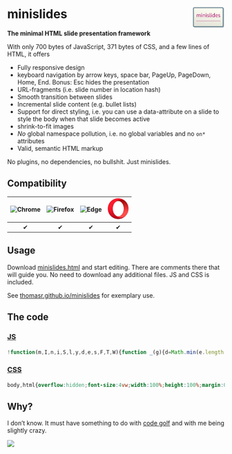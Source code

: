 # minislides    <img alt="minislides logo" src="src/minislides.png" align="right" height="50">

**The minimal HTML slide presentation framework**

With only <span class="js">700</em> bytes of JavaScript, <span class="css">371</span> bytes of CSS, and a few lines of HTML, it offers

* Fully responsive design
* keyboard navigation by arrow keys, space bar, PageUp, PageDown, Home, End.
  Bonus: Esc hides the presentation
* URL-fragments (i.e. slide number in location hash)
* Smooth transition between slides
* Incremental slide content (e.g. bullet lists)
* Support for direct styling, i.e. you can use a data-attribute on a slide to style the body when that slide becomes active
* shrink-to-fit images
* *No* global namespace pollution, i.e. no global variables and no `on*` attributes
* Valid, semantic HTML markup

No plugins, no dependencies, no bullshit. Just minislides.

## Compatibility

![Chrome](https://raw.githubusercontent.com/alrra/browser-logos/master/chrome/chrome_48x48.png "Google Chrome") | ![Firefox](https://raw.githubusercontent.com/alrra/browser-logos/master/firefox/firefox_48x48.png "Mozilla Firefox") | ![Edge](https://raw.githubusercontent.com/alrra/browser-logos/master/edge/edge_48x48.png "MS Edge") | ![Opera](https://raw.githubusercontent.com/alrra/browser-logos/master/opera/opera_48x48.png "Opera")
:-: | :-: | :-: | :-:
 ✔ |  ✔ | ✔ | ✔ 

## Usage

Download [minislides.html](dist/minislides.html) and start editing. There are comments there that will guide you. No need to download any additional files. JS and CSS is included.

See [thomasr.github.io/minislides](http://thomasr.github.io/minislides/) for exemplary use. 

## The code

### [JS](dist/minislides.min.js)
```javascript
!function(m,I,n,i,S,l,y,d,e,s,F,T,W){function _(g){d=Math.min(e.length,g||1),s=e[d-1],e.map.call(s[S+"All"](i),function(t){t[m].remove(n)}),l.hash=d,W.style.background=s[I].bg||"",W[I].slideId=s[I].id||d}function $(a){a=l.hash.substr(1),a!=d&&_(a)}W=y.body,e=Array.from(y[S+"All"]("section")),addEventListener("keydown",function(t,o){T=t.which-32,T&&2!=T&&7!=T&&8!=T||(F=s[S](i+":not(."+n+")"),F?F[m].add(n):_(d+1),o=1),1!=T&&5!=T&&6!=T||(_(d-1),o=1),-5==T&&(W[m].toggle("muted"),o=1),4==T&&(_(1),o=1),3==T&&(_(1/0),o=1),o&&t.preventDefault()}),e.map(function(a,t){a.id=t+1}),$(),W[m].add("loaded"),setInterval($,99)}("classList","dataset","revealed",".incremental","querySelector",location,document)
```

### [CSS](dist/minislides.min.css)
```css
body,html{overflow:hidden;font-size:4vw;width:100%;height:100%;margin:0;padding:0}body.loaded{transition:.3s}body.loaded section{transition:opacity .5s}section{position:fixed;top:1vw;bottom:1vw;left:1vw;right:1vw;opacity:0}section:target{z-index:1}body:not(.muted) section:target{opacity:1}img{max-height:100%;max-width:100%}.incremental:not(.revealed){visibility:hidden}
```

## Why?

I don’t know. It must have something to do with [code golf](https://en.wikipedia.org/wiki/Code_golf) and with me being slightly crazy.

[![](https://img.shields.io/github/license/ThomasR/minislides.svg)](LICENSE)
